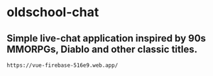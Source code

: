 # oldschool-chat

## Simple live-chat application inspired by 90s MMORPGs, Diablo and other classic titles.

```
https://vue-firebase-516e9.web.app/
```
